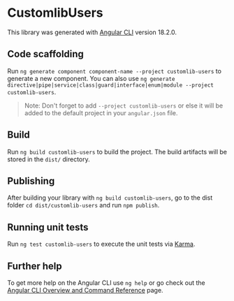 # CustomlibUsers

This library was generated with [Angular CLI](https://github.com/angular/angular-cli) version 18.2.0.

## Code scaffolding

Run `ng generate component component-name --project customlib-users` to generate a new component. You can also use `ng generate directive|pipe|service|class|guard|interface|enum|module --project customlib-users`.
> Note: Don't forget to add `--project customlib-users` or else it will be added to the default project in your `angular.json` file. 

## Build

Run `ng build customlib-users` to build the project. The build artifacts will be stored in the `dist/` directory.

## Publishing

After building your library with `ng build customlib-users`, go to the dist folder `cd dist/customlib-users` and run `npm publish`.

## Running unit tests

Run `ng test customlib-users` to execute the unit tests via [Karma](https://karma-runner.github.io).

## Further help

To get more help on the Angular CLI use `ng help` or go check out the [Angular CLI Overview and Command Reference](https://angular.dev/tools/cli) page.

